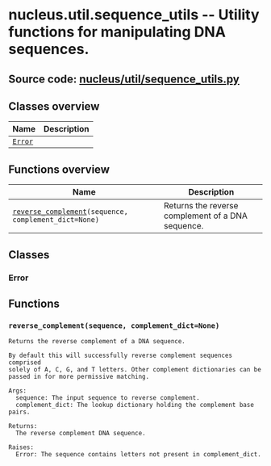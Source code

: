 # nucleus.util.sequence_utils -- Utility functions for manipulating DNA sequences.
**Source code:** [nucleus/util/sequence_utils.py](https://github.com/google/nucleus/tree/master/nucleus/util/sequence_utils.py)
---


## Classes overview
Name | Description
-----|------------
[`Error`](#error) | 

## Functions overview
Name | Description
-----|------------
[`reverse_complement`](#reverse_complement)`(sequence, complement_dict=None)` | Returns the reverse complement of a DNA sequence.

## Classes
### Error


## Functions
<a name="reverse_complement"></a>
### `reverse_complement(sequence, complement_dict=None)`
```
Returns the reverse complement of a DNA sequence.

By default this will successfully reverse complement sequences comprised
solely of A, C, G, and T letters. Other complement dictionaries can be
passed in for more permissive matching.

Args:
  sequence: The input sequence to reverse complement.
  complement_dict: The lookup dictionary holding the complement base pairs.

Returns:
  The reverse complement DNA sequence.

Raises:
  Error: The sequence contains letters not present in complement_dict.
```

